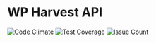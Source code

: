 # WP Harvest API

[![Code Climate](https://codeclimate.com/repos/57bcc4323e3a3b76ba000bc4/badges/d67a9614801265a3bcca/gpa.svg)](https://codeclimate.com/repos/57bcc4323e3a3b76ba000bc4/feed)
[![Test Coverage](https://codeclimate.com/repos/57bcc4323e3a3b76ba000bc4/badges/d67a9614801265a3bcca/coverage.svg)](https://codeclimate.com/repos/57bcc4323e3a3b76ba000bc4/coverage)
[![Issue Count](https://codeclimate.com/repos/57bcc4323e3a3b76ba000bc4/badges/d67a9614801265a3bcca/issue_count.svg)](https://codeclimate.com/repos/57bcc4323e3a3b76ba000bc4/feed)
